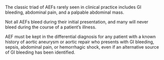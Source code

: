 The classic triad of AEFs rarely seen in clinical practice includes GI bleeding, abdominal pain, and a palpable abdominal mass.

Not all AEFs bleed during their initial presentation, and many will never bleed during the course of a patient’s illness.

AEF must be kept in the differential diagnosis for any patient with a known history of aortic aneurysm or aortic repair who presents with GI bleeding, sepsis, abdominal pain, or hemorrhagic shock, even if an alternative source of GI bleeding has been identified.